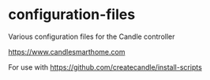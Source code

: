 # configuration-files
Various configuration files for the Candle controller

https://www.candlesmarthome.com

For use with 
https://github.com/createcandle/install-scripts

